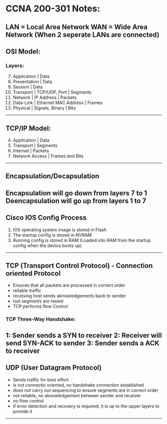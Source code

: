 # **CCNA 200-301 Notes:**


LAN = Local Area Network
WAN = Wide Area Network (When 2 seperate LANs are connected)
---

## OSI Model:

### Layers:
7. Application | Data
6. Presentation | Data
5. Session | Data
4. Transport | TCP/UDP, Port | Segments
3. Network | IP Address | Packets
2. Data-Link | Ethernet MAC Address | Frames
1. Physical | Signals, Binary | Bits
--- 

## TCP/IP Model:
4. Application | Data
3. Transport | Segments
2. Internet | Packets
1. Network Access | Frames and Bits
--- 

## Encapsulation/Decapsulation
Encapsulation will go down from layers 7 to 1
Deencapsulation will go up from layers 1 to 7
---

## Cisco IOS Config Process
1. IOS operating system image is stored in Flash
2. The startup config is stored in NVRAM
3. Running config is stored in RAM (Loaded into RAM from the startup config when the device boots up)
---

## TCP (Transport Control Protocol) - Connection oriented Protocol
- Ensures that all packets are processed in correct order
- reliable traffic
- receiving host sends aknowledgements back to sender
- lost segments are resent
- TCP performs flow Control

### TCP Three-Way Handshake:
1: Sender sends a SYN to receiver
2: Receiver will send SYN-ACK to sender
3: Sender sends a ACK to receiver
---

## UDP (User Datagram Protocol)
- Sends traffic for best effort
- is not connectio oriented, no handshake connection established
- does not carry out sequencing to ensure segments are in correct order
- not reliable, no aknowledgement between sender and receiver
- no flow control
- if error detection and recovery is required, it is up to the upper layers to provide it
---





























